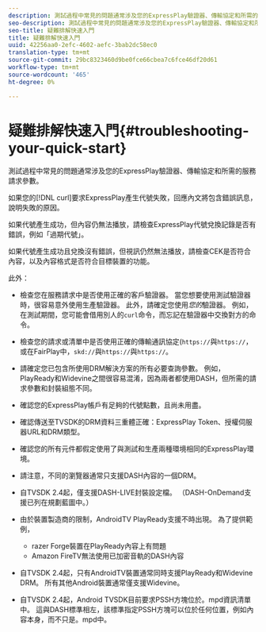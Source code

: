 ```yaml
---
description: 測試過程中常見的問題通常涉及您的ExpressPlay驗證器、傳輸協定和所需的服務請求參數。
seo-description: 測試過程中常見的問題通常涉及您的ExpressPlay驗證器、傳輸協定和所需的服務請求參數。
seo-title: 疑難排解快速入門
title: 疑難排解快速入門
uuid: 42256aa0-2efc-4602-aefc-3bab2dc58ec0
translation-type: tm+mt
source-git-commit: 29bc8323460d9be0fce66cbea7c6fce46df20d61
workflow-type: tm+mt
source-wordcount: '465'
ht-degree: 0%

---
```



# 疑難排解快速入門{#troubleshooting-your-quick-start}

測試過程中常見的問題通常涉及您的ExpressPlay驗證器、傳輸協定和所需的服務請求參數。

如果您的[!DNL curl]要求ExpressPlay產生代號失敗，回應內文將包含錯誤訊息，說明失敗的原因。

如果代號產生成功，但內容仍無法播放，請檢查ExpressPlay代號兌換記錄是否有錯誤，例如「過期代號」。

如果代號產生成功且兌換沒有錯誤，但視訊仍然無法播放，請檢查CEK是否符合內容，以及內容格式是否符合目標裝置的功能。

此外：

* 檢查您在服務請求中是否使用正確的客戶驗證器。 當您想要使用測試驗證器時，很容易意外使用生產驗證器。 此外，請確定您使用&#x200B;*您的*&#x200B;驗證器。 例如，在測試期間，您可能會借用別人的`curl`命令，而忘記在驗證器中交換對方的命令。

* 檢查您的請求或清單中是否使用正確的傳輸通訊協定(`https://`與`https://`，或在FairPlay中，`skd://`與`https://`與`https://`。

* 請確定您已包含所使用DRM解決方案的所有必要查詢參數。 例如，PlayReady和Widevine之間很容易混淆，因為兩者都使用DASH，但所需的請求參數和封裝組態不同。
* 確認您的ExpressPlay帳戶有足夠的代號點數，且尚未用盡。
* 確認傳送至TVSDK的DRM資料三重體正確：ExpressPlay Token、授權伺服器URL和DRM類型。
* 確認您的所有元件都假定使用了與測試和生產兩種環境相同的ExpressPlay環境。
* 請注意，不同的瀏覽器通常只支援DASH內容的一個DRM。
* 自TVSDK 2.4起，僅支援DASH-LIVE封裝設定檔。 （DASH-OnDemand支援已列在規劃藍圖中。）
* 由於裝置製造商的限制，AndroidTV PlayReady支援不時出現。 為了提供範例，

   * razer Forge裝置在PlayReady內容上有問題
   * Amazon FireTV無法使用已加密音軌的DASH內容

* 自TVSDK 2.4起，只有AndroidTV裝置通常同時支援PlayReady和Widevine DRM。 所有其他Android裝置通常僅支援Widevine。
* 自TVSDK 2.4起，Android TVSDK目前要求PSSH方塊位於。mpd資訊清單中。 這與DASH標準相左，該標準指定PSSH方塊可以位於任何位置，例如內容本身，而不只是。mpd中。

